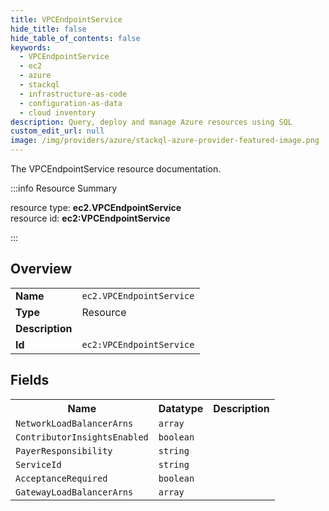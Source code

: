 ```yaml
---
title: VPCEndpointService
hide_title: false
hide_table_of_contents: false
keywords:
  - VPCEndpointService
  - ec2
  - azure
  - stackql
  - infrastructure-as-code
  - configuration-as-data
  - cloud inventory
description: Query, deploy and manage Azure resources using SQL
custom_edit_url: null
image: /img/providers/azure/stackql-azure-provider-featured-image.png
---
```

The VPCEndpointService resource documentation.

:::info Resource Summary

<div class="row">
<div class="providerDocColumn">
<span>resource type:&nbsp;<b>ec2.VPCEndpointService</b></span><br />
<span>resource id:&nbsp;<b>ec2:VPCEndpointService</b></span><br />
</div>
</div>

:::

## Overview
<table><tbody>
<tr><td><b>Name</b></td><td><code>ec2.VPCEndpointService</code></td></tr>
<tr><td><b>Type</b></td><td>Resource</td></tr>
<tr><td><b>Description</b></td><td></td></tr>
<tr><td><b>Id</b></td><td><code>ec2:VPCEndpointService</code></td></tr>
</tbody></table>

## Fields
<table><tbody>
<tr><th>Name</th><th>Datatype</th><th>Description</th></tr>
<tr><td><code>NetworkLoadBalancerArns</code></td><td><code>array</code></td><td></td></tr><tr><td><code>ContributorInsightsEnabled</code></td><td><code>boolean</code></td><td></td></tr><tr><td><code>PayerResponsibility</code></td><td><code>string</code></td><td></td></tr><tr><td><code>ServiceId</code></td><td><code>string</code></td><td></td></tr><tr><td><code>AcceptanceRequired</code></td><td><code>boolean</code></td><td></td></tr><tr><td><code>GatewayLoadBalancerArns</code></td><td><code>array</code></td><td></td></tr>
</tbody></table>